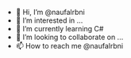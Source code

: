 - 👋 Hi, I’m @naufalrbni
- 👀 I’m interested in ...
- 🌱 I’m currently learning C#
- 💞️ I’m looking to collaborate on ...
- 📫 How to reach me @naufalrbni

<!---
naufalrbni/naufalrbni is a ✨ special ✨ repository because its `README.md` (this file) appears on your GitHub profile.
You can click the Preview link to take a look at your changes.
--->
